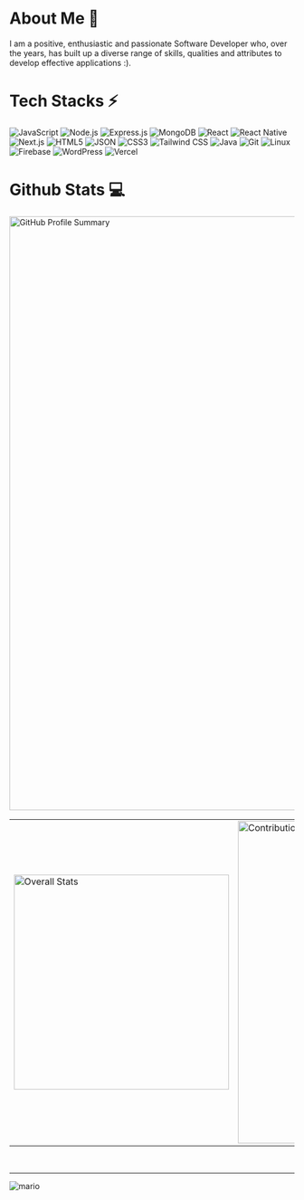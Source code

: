 <h1> About Me 👀 </h1>

I am a positive, enthusiastic and passionate Software Developer who, over the years, has built up a diverse range of skills, qualities and attributes to develop effective applications :).  

<!--<h2> Connect with me 🌐 </h2>

<a href="https://twitter.com/dotpxd"><img src="https://img.shields.io/badge/Twitter-%231DA1F2.svg?logo=Twitter&logoColor=white" alt="Twitter"></a>
<a href="https://instagram.com/programmerxd"><img src="https://img.shields.io/badge/Instagram-%23E4405F.svg?logo=Instagram&logoColor=white" alt="Instagram"></a>
<a href="https://linkedin.com/in/programmerxd"><img src="https://img.shields.io/badge/LinkedIn-%230077B5.svg?logo=linkedin&logoColor=white" alt="LinkedIn"></a>
<!--<img src="https://visitcount.itsvg.in/api?id=realpxd&label=Profile%20Views&color=0&icon=8&pretty=true" alt="Profile Views">-->

<h1> Tech Stacks ⚡ </h1>

<img src="https://img.shields.io/badge/javascript-%23323330.svg?style=for-the-badge&logo=javascript&logoColor=%23F7DF1E" alt="JavaScript"> <img src="https://img.shields.io/badge/node.js-6DA55F?style=for-the-badge&logo=node.js&logoColor=white" alt="Node.js">
<img src="https://img.shields.io/badge/express.js-%23404d59.svg?style=for-the-badge&logo=express&logoColor=%2361DAFB" alt="Express.js">
<img src="https://img.shields.io/badge/MongoDB-%234ea94b.svg?style=for-the-badge&logo=mongodb&logoColor=white" alt="MongoDB">
<img src="https://img.shields.io/badge/react-%2320232a.svg?style=for-the-badge&logo=react&logoColor=%2361DAFB" alt="React">
<img src="https://img.shields.io/badge/React_Native-%23000000?style=for-the-badge&logo=react&logoColor=%2361DAFB" alt="React Native">
<img src="https://img.shields.io/badge/Next-black?style=for-the-badge&logo=next.js&logoColor=white" alt="Next.js">
<img src="https://img.shields.io/badge/html5-%23E34F26.svg?style=for-the-badge&logo=html5&logoColor=white" alt="HTML5">
<img src="https://img.shields.io/badge/JSON-%23FFD700?style=for-the-badge&logo=json&logoColor=black" alt="JSON">
<img src="https://img.shields.io/badge/css3-%231572B6.svg?style=for-the-badge&logo=css3&logoColor=white" alt="CSS3">
<img src="https://img.shields.io/badge/Tailwind_CSS-38B2AC?style=for-the-badge&logo=tailwind-css&logoColor=white" alt="Tailwind CSS">
<img src="https://img.shields.io/badge/Java-%23B07219.svg?style=for-the-badge&logo=coffeescript&logoColor=white" alt="Java">
<img src="https://img.shields.io/badge/Git-F05032?style=for-the-badge&logo=git&logoColor=white" alt="Git">
<img src="https://img.shields.io/badge/Linux-FCC624?style=for-the-badge&logo=linux&logoColor=black" alt="Linux">
<img src="https://img.shields.io/badge/Firebase-FFCA28?style=for-the-badge&logo=firebase&logoColor=black" alt="Firebase">
<img src="https://img.shields.io/badge/WordPress-21759B?style=for-the-badge&logo=wordpress&logoColor=white" alt="WordPress">
<img src="https://img.shields.io/badge/vercel-%23000000.svg?style=for-the-badge&logo=vercel&logoColor=white" alt="Vercel">


<h1> Github Stats 💻 </h1>

</td><a href="https://github.com/vn7n24fzkq/github-profile-summary-cards"><img src="http://github-profile-summary-cards.vercel.app/api/cards/profile-details?username=realpxd&theme=radical" width="1050" alt="GitHub Profile Summary"></a>

<table>
  <tr>
    <td><a href="https://github.com/realpxd"><img src="http://github-profile-summary-cards.vercel.app/api/cards/stats?username=realpxd&theme=tokyonight" width="380" alt="Overall Stats"></a></td>
    <td><a href="https://github.com/realpxd"><img src="https://github-readme-streak-stats.herokuapp.com/?user=realpxd&theme=tokyonight&hide_border=true" width="570" alt="Contributions Stats"></a></td>
  </tr>
</table>


<!--<h1> Top Contributed Repo 🔝 </h1>

<table>
  <tr>
    <td><a href="https://github.com/realpxd"><img src="https://github-contributor-stats.vercel.app/api?username=realpxd&limit=5&theme=tokyonight&combine_all_yearly_contributions=true" alt="Languages Stats"></a></td>
    <td><a href="https://github.com/realpxd"><img src="http://github-profile-summary-cards.vercel.app/api/cards/repos-per-language?username=realpxd&theme=tokyonight" alt="Language Stats"></a></td>
  </tr>
</table>-->


<!--<h1> Coffee ☕ </h1>

<a href="https://buymeacoffee.com/ProgrammerXD"><img src="https://img.shields.io/badge/Buy%20Me%20a%20Coffee-ffdd00?style=for-the-badge&logo=buy-me-a-coffee&logoColor=black" alt="Buy Me a Coffee"></a>
<a href="https://paypal.me/ProgrammerXD"><img src="https://img.shields.io/badge/PayPal-00457C?style=for-the-badge&logo=paypal&logoColor=white" alt="PayPal"></a>
<hr>-->



<!--
<p> Thanks for coming :) </p>
- 🔭 I’m currently working on ...
- 🌱 I’m currently learning ...
- 👯 I’m looking to collaborate on ...
- 🤔 I’m looking for help with ...
- 💬 Ask me about ...
- 📫 How to reach me: ...
- 😄 Pronouns: ...
- ⚡ Fun fact: ...
-->
<br/>
<hr/>

![mario](https://user-images.githubusercontent.com/10498744/210012254-234538ff-d198-48aa-8964-37e6fd45d227.gif)
